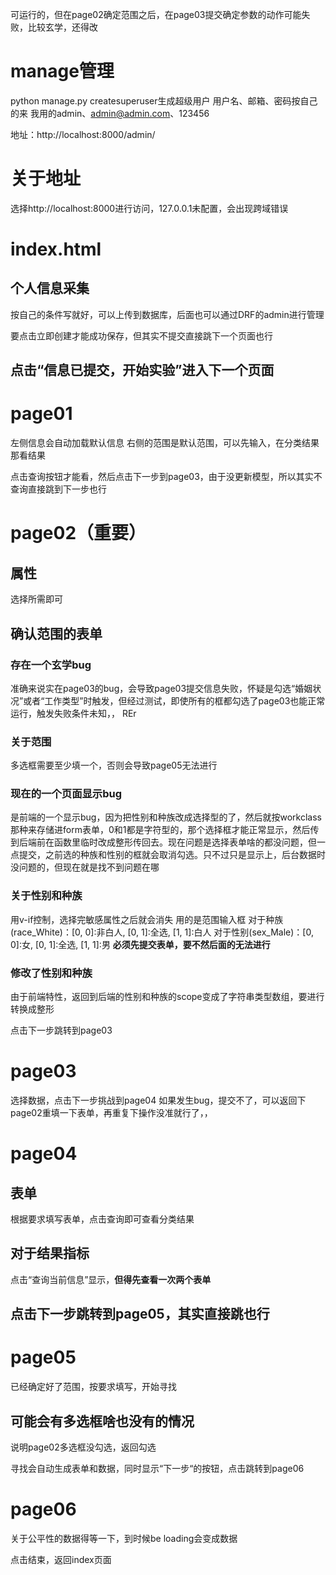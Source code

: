 可运行的，但在page02确定范围之后，在page03提交确定参数的动作可能失败，比较玄学，还得改

# manage管理
python manage.py createsuperuser生成超级用户
用户名、邮箱、密码按自己的来
我用的admin、admin@admin.com、123456

地址：http://localhost:8000/admin/

# 关于地址
选择http://localhost:8000进行访问，127.0.0.1未配置，会出现跨域错误

# index.html
## 个人信息采集
按自己的条件写就好，可以上传到数据库，后面也可以通过DRF的admin进行管理

要点击立即创建才能成功保存，但其实不提交直接跳下一个页面也行






## 点击“信息已提交，开始实验”进入下一个页面

# page01
左侧信息会自动加载默认信息
右侧的范围是默认范围，可以先输入，在分类结果那看结果

点击查询按钮才能看，然后点击下一步到page03，由于没更新模型，所以其实不查询直接跳到下一步也行

# page02（重要）
## 属性
选择所需即可
## 确认范围的表单
### 存在一个玄学bug
准确来说实在page03的bug，会导致page03提交信息失败，怀疑是勾选“婚姻状况”或者“工作类型”时触发，但经过测试，即使所有的框都勾选了page03也能正常运行，触发失败条件未知，，
REr
### 关于范围
多选框需要至少填一个，否则会导致page05无法进行

### 现在的一个页面显示bug
是前端的一个显示bug，因为把性别和种族改成选择型的了，然后就按workclass那种来存储进form表单，0和1都是字符型的，那个选择框才能正常显示，然后传到后端前在函数里临时改成整形传回去。现在问题是选择表单啥的都没问题，但一点提交，之前选的种族和性别的框就会取消勾选。只不过只是显示上，后台数据时没问题的，但现在就是找不到问题在哪

### 关于性别和种族
用v-if控制，选择完敏感属性之后就会消失
用的是范围输入框
对于种族(race_White)：[0, 0]:非白人, [0, 1]:全选, [1, 1]:白人
对于性别(sex_Male)：[0, 0]:女, [0, 1]:全选, [1, 1]:男
**必须先提交表单，要不然后面的无法进行**
### 修改了性别和种族
由于前端特性，返回到后端的性别和种族的scope变成了字符串类型数组，要进行转换成整形


点击下一步跳转到page03

# page03
选择数据，点击下一步挑战到page04
如果发生bug，提交不了，可以返回下page02重填一下表单，再重复下操作没准就行了，，

# page04
## 表单
根据要求填写表单，点击查询即可查看分类结果
## 对于结果指标
点击“查询当前信息”显示，**但得先查看一次两个表单**
## 点击下一步跳转到page05，其实直接跳也行

# page05
已经确定好了范围，按要求填写，开始寻找
## 可能会有多选框啥也没有的情况
说明page02多选框没勾选，返回勾选

寻找会自动生成表单和数据，同时显示“下一步“的按钮，点击跳转到page06

# page06
关于公平性的数据得等一下，到时候be loading会变成数据

点击结束，返回index页面